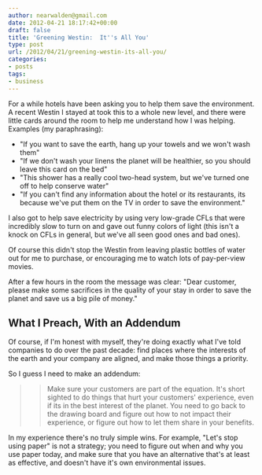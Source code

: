 ```yaml
---
author: nearwalden@gmail.com
date: 2012-04-21 18:17:42+00:00
draft: false
title: 'Greening Westin:  It''s All You'
type: post
url: /2012/04/21/greening-westin-its-all-you/
categories:
- posts
tags:
- business
---
```


For a while hotels have been asking you to help them save the environment. A recent Westin I stayed at took this to a whole new level, and there were little cards around the room to help me understand how I was helping. Examples (my paraphrasing):






  * "If you want to save the earth, hang up your towels and we won't wash them"
  * "If we don't wash your linens the planet will be healthier, so you should leave this card on the bed"
  * "This shower has a really cool two-head system, but we've turned one off to help conserve water"
  * "If you can't find any information about the hotel or its restaurants, its because we've put them on the TV in order to save the environment."




I also got to help save electricity by using very low-grade CFLs that were incredibly slow to turn on and gave out funny colors of light (this isn't a knock on CFLs in general, but we've all seen good ones and bad ones).





Of course this didn't stop the Westin from leaving plastic bottles of water out for me to purchase, or encouraging me to watch lots of pay-per-view movies.





After a few hours in the room the message was clear: "Dear customer, please make some sacrifices in the quality of your stay in order to save the planet and save us a big pile of money."





## What I Preach, With an Addendum





Of course, if I'm honest with myself, they're doing exactly what I've told companies to do over the past decade: find places where the interests of the earth and your company are aligned, and make those things a priority.





So I guess I need to make an addendum:





<blockquote>
  
> 
> Make sure your customers are part of the equation. It's short sighted to do things that hurt your customers' experience, even if its in the best interest of the planet. You need to go back to the drawing board and figure out how to not impact their experience, or figure out how to let them share in your benefits.
> 
> 
</blockquote>





In my experience there's no truly simple wins. For example, "Let's stop using paper" is not a strategy; you need to figure out when and why you use paper today, and make sure that you have an alternative that's at least as effective, and doesn't have it's own environmental issues.



